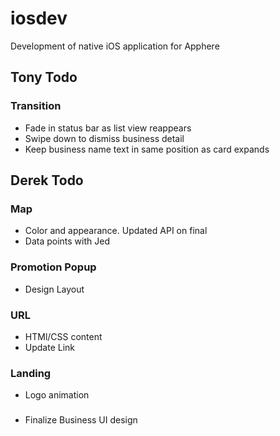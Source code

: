 # iosdev
Development of native iOS application for Apphere

## Tony Todo

### Transition
* Fade in status bar as list view reappears
* Swipe down to dismiss business detail
* Keep business name text in same position as card expands

## Derek Todo

### Map
* Color and appearance. Updated API on final
* Data points with Jed

### Promotion Popup
* Design Layout

### URL
* HTMl/CSS content
* Update Link

### Landing
* Logo animation 

###
* Finalize Business UI design

